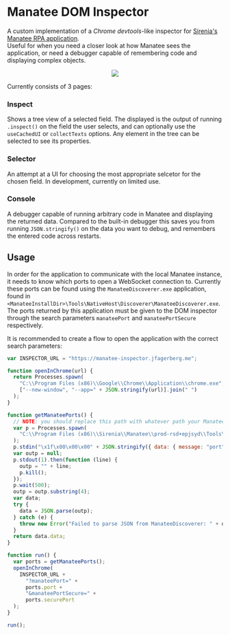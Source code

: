 # Manatee DOM Inspector

A custom implementation of a _Chrome devtools_-like inspector for [Sirenia's Manatee RPA application](https://www.sirenia.eu/).  
Useful for when you need a closer look at how Manatee sees the application, or need a debugger capable of remembering code and displaying complex objects.

<p align="center"><img src="https://user-images.githubusercontent.com/4542461/168109902-7348f712-f109-424c-9516-6ee380e4bddc.png" /></p>

Currently consists of 3 pages:

### Inspect

Shows a tree view of a selected field. The displayed is the output of running `.inspect()` on the field the user selects, and can optionally use the `useCachedUI` or `collectTexts` options. Any element in the tree can be selected to see its properties.

### Selector

An attempt at a UI for choosing the most appropriate selcetor for the chosen field. In development, currently on limited use.

### Console

A debugger capable of running arbitrary code in Manatee and displaying the returned data. Compared to the built-in debugger this saves you from running `JSON.stringify()` on the data you want to debug, and remembers the entered code across restarts.

## Usage

In order for the application to communicate with the local Manatee instance, it needs to know which ports to open a WebSocket connection to. Currently these ports can be found using the `ManateeDiscoverer.exe` application, found in `<ManateeInstallDir>\Tools\NativeHost\Discoverer\ManateeDiscoverer.exe`. The ports returned by this application must be given to the DOM inspector through the search parameters `manateePort` and `manateePortSecure` respectively.

It is recommended to create a flow to open the application with the correct search parameters:

```js
var INSPECTOR_URL = "https://manatee-inspector.jfagerberg.me";

function openInChrome(url) {
  return Processes.spawn(
    "C:\\Program Files (x86)\\Google\\Chrome\\Application\\chrome.exe",
    ["--new-window", "--app=" + JSON.stringify(url)].join(" ")
  );
}

function getManateePorts() {
  // NOTE: you should replace this path with whatever path your ManateeDiscoverer.exe is located at
  var p = Processes.spawn(
    "C:\\Program Files (x86)\\Sirenia\\Manatee\\prod-rsd+epjsyd\\Tools\\NativeHost\\Discoverer\\ManateeDiscoverer.exe"
  );
  p.stdin("\x1f\x00\x00\x00" + JSON.stringify({ data: { message: "port" } }));
  var outp = null;
  p.stdout(1).then(function (line) {
    outp = "" + line;
    p.kill();
  });
  p.wait(500);
  outp = outp.substring(4);
  var data;
  try {
    data = JSON.parse(outp);
  } catch (e) {
    throw new Error("Failed to parse JSON from ManateeDiscoverer: " + outp);
  }
  return data.data;
}

function run() {
  var ports = getManateePorts();
  openInChrome(
    INSPECTOR_URL +
      "?manateePort=" +
      ports.port +
      "&manateePortSecure=" +
      ports.securePort
  );
}

run();
```
